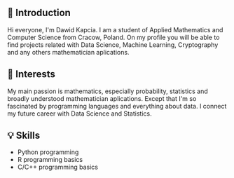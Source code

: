 ## 👋 Introduction
Hi everyone, I'm Dawid Kapcia. I am a student of Applied Mathematics and Computer Science from Cracow, Poland. On my profile you will be able to find projects related with Data Science, Machine Learning, Cryptography and any others mathematician aplications.   

## :book: Interests
My main passion is mathematics, especially probability, statistics and broadly understood mathematician aplications. Except that I'm so fascinated by programming languages and everything about data. I connect my future career with Data Science and Statistics.

## 💡 Skills
* Python programming
* R programming basics
* C/C++ programming basics
